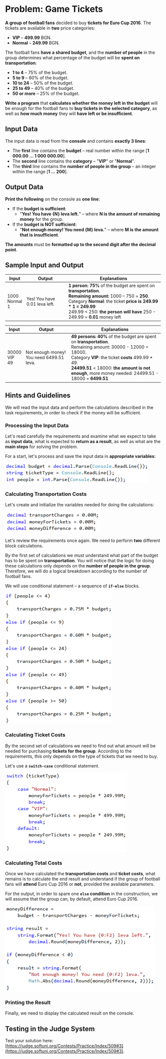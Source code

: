 # Problem: Game Tickets

**A group of football fans** decided to buy **tickets for Euro Cup 2016**. The tickets are available in **two** price categories:

- **VIP** – **499.99** BGN.
- **Normal** – **249.99** BGN.

The football fans **have a shared budget**, and the **number of people** in the group determines what percentage of the budget will be **spent on transportation**:

- **1 to 4** – 75% of the budget.
- **5 to 9** – 60% of the budget.
- **10 to 24** – 50% of the budget.
- **25 to 49** – 40% of the budget.
- **50 or more** – 25% of the budget.

**Write a program** that **calculates whether the money left in the budget** will be enough for the football fans to **buy tickets in the selected category**, as well as **how much money** they will **have left or be insufficient**.

## Input Data

The input data is read from the **console** and contains **exactly 3 lines**:
 * The **first** line contains the **budget** – real number within the range [**1 000.00 … 1 000 000.00**].
 * The **second** line contains the **category** – "**VIP**" or "**Normal**".
 * The **third** line contains the **number of people in the group** – an integer within the range [**1 … 200**].

## Output Data

**Print the following** on the console as **one line**:

- If the **budget is sufficient**:
  - "**Yes! You have {N} leva left.**" – where **N is the amount of remaining money** for the group.
- If the **budget is NOT sufficient**:
  - "**Not enough money! You need {М} leva.**" – where **М is the amount that is insufficient**.

**The amounts** must be **formatted up to the second digit after the decimal point**.

## Sample Input and Output

| Input | Output | Explanations |
| --- | --- | --- |
|1000<br>Normal<br>1|Yes! You have 0.01 leva left.|**1 person: 75%** of the budget are spent on **transportation**.<br>**Remaining amount:** 1000 – 750 = **250**.<br>Category **Normal**: the ticket **price is 249.99 \* 1 = 249.99**<br>249.99 < 250: **the person will have** 250 - 249.99 = **0.01** money left|

| Input | Output | Explanations |
| --- | --- | --- |
|30000<br>VIP<br>49|Not enough money! You need 6499.51 leva.|**49 persons: 40%** of the budget are spent on **transportation**.<br>Remaining amount: 30000 - 12000 = 18000.<br>Category **VIP**: the ticket **costs** 499.99 \* 49.<br>**24499.51** < 18000: **the amount is not enough**, more money needed: 24499.51 - 18000 = **6499.51**|

## Hints and Guidelines

We will read the input data and perform the calculations described in the task requirements, in order to check if the money will be sufficient.

### Processing the Input Data

Let's read carefully the requirements and examine what we expect to take as **input data**, what is expected to **return as a result**, as well as what are the **main steps** for solving the problem.

For a start, let's process and save the input data in **appropriate variables**:

![](/assets/chapter-4-2-images/04.Match-tickets-01.png)

### Calculating Transportation Costs

Let's create and initialize the variables needed for doing the calculations:

![](/assets/chapter-4-2-images/04.Match-tickets-02.png)

Let's review the requirements once again. We need to perform **two** different block calculations. 

By the first set of calculations we must understand what part of the budget has to be spent on **transportation**. You will notice that the logic for doing these calculations only depends on the **number of people in the group**. Therefore, we will do a logical breakdown according to the number of football fans.

We will use conditional statement – a sequence of **`if-else`** blocks.

![](/assets/chapter-4-2-images/04.Match-tickets-03.png)

### Calculating Ticket Costs

By the second set of calculations we need to find out what amount will be needed for purchasing **tickets for the group**. According to the requirements, this only depends on the type of tickets that we need to buy. 

Let's use a **`switch-case`** conditional statement.

![](/assets/chapter-4-2-images/04.Match-tickets-04.png)

### Calculating Total Costs

Once we have calculated the **transportation costs** and **ticket costs**, what remains is to calculate the end result and understand if the group of football fans will **attend** Euro Cup 2016 or **not**, provided the available parameters. 

For the output, in order to spare one **`else` condition** in the construction, we will assume that the group can, by default, attend Euro Cup 2016.

![](/assets/chapter-4-2-images/04.Match-tickets-05.png)

### Printing the Result

Finally, we need to display the calculated result on the console.

## Testing in the Judge System

Test your solution here: [https://judge.softuni.org/Contests/Practice/Index/509#3](https://judge.softuni.org/Contests/Practice/Index/509#3).
